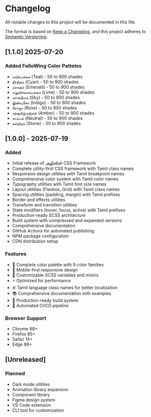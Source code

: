 # Changelog

All notable changes to this project will be documented in this file.

The format is based on [Keep a Changelog](https://keepachangelog.com/en/1.0.0/),
and this project adheres to [Semantic Versioning](https://semver.org/spec/v2.0.0.html).


## [1.1.0] 2025-07-20

### Added FolloWing Color Patteles
- `மயில்பச்சை` (Teal) - 50 to 900 shades
- `நீர்நிறம்` (Cyan) - 50 to 900 shades
- `மரகதம்` (Emerald) - 50 to 900 shades
- `எலுமிச்சைப்பச்சை` (Lime) - 50 to 900 shades
- `வானநீலம்` (Sky) - 50 to 900 shades
- `இண்டிகோ` (Indigo) - 50 to 900 shades
- `ரோஜா` (Rose) - 50 to 900 shades
- `கற்குமிழ்மஞ்சள்` (Amber) - 50 to 900 shades
- `சாம்பல்` (Neutral) - 50 to 900 shades
- `கல்நிறம்` (Stone) - 50 to 900 shades


## [1.0.0] - 2025-07-19

### Added
- Initial release of அழிவிலி-CSS Framework
- Complete utility-first CSS framework with Tamil class names
- Responsive design utilities with Tamil breakpoint names
- Comprehensive color system with Tamil color names
- Typography utilities with Tamil font size names
- Layout utilities (Flexbox, Grid) with Tamil class names
- Spacing utilities (padding, margin) with Tamil prefixes
- Border and effects utilities
- Transform and transition utilities
- State modifiers (hover, focus, active) with Tamil prefixes
- Production-ready SCSS architecture
- Build system with compressed and expanded versions
- Comprehensive documentation
- GitHub Actions for automated publishing
- NPM package configuration
- CDN distribution setup

### Features
- 🎨 Complete color palette with 9 color families
- 📱 Mobile-first responsive design
- 🔧 Customizable SCSS variables and mixins
- ⚡ Optimized for performance
- 🌐 Tamil language class names for better localization
- 📚 Comprehensive documentation with examples
- 🚀 Production-ready build system
- 🔄 Automated CI/CD pipeline

### Browser Support
- Chrome 88+
- Firefox 85+
- Safari 14+
- Edge 88+

## [Unreleased]

### Planned
- Dark mode utilities
- Animation library expansion
- Component library
- Figma design system
- VS Code extension
- CLI tool for customization
